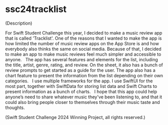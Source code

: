 # ssc24tracklist

(Description)

For Swift Student Challenge this year, I decided to make a music review app that is called 'Tracklist'. One of the reasons that I wanted to make the app is how limited the number of music review apps on the App Store is and how everybody also thinks the same on social media. Because of that, I decided to make an app to make music reviews feel much simpler and accessible to anyone.
 
The app has several features and elements for the list, including the title, artist, genre, rating, and review. On the sheet, it also has a bunch of review prompts to get started as a guide for the user. The app also has a chart feature to present the information from the list depending on their own categories.
 
I use multiple frameworks for the app. I use SwiftUI for the most part, together with SwiftData for storing list data and Swift Charts to present information as a bunch of charts.
 
I hope that this app could help anyone’s need to share whatever music they've been listening to, and that it could also bring people closer to themselves through their music taste and thoughts.

(Swift Student Challenge 2024 Winning Project, all rights reserved.)
